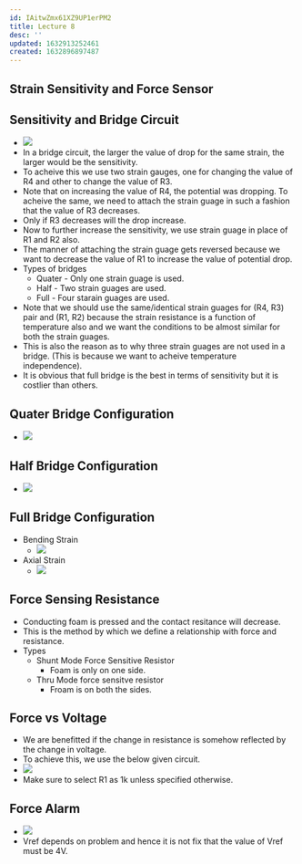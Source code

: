 ```yaml
---
id: IAitwZmx61XZ9UP1erPM2
title: Lecture 8
desc: ''
updated: 1632913252461
created: 1632896897487
---
```

## Strain Sensitivity and Force Sensor

## Sensitivity and Bridge Circuit

- ![](/assets/images/2021-09-29-15-47-15.png)
- In a bridge circuit, the larger the value of drop for the same strain, the larger would be the sensitivity.
- To acheive this we use two strain gauges, one for changing the value of R4 and other to change the value of R3.
- Note that on increasing the value of R4, the potential was dropping. To acheive the same, we need to attach the strain guage in such a fashion that the value of R3 decreases.
- Only if R3 decreases will the drop increase.
- Now to further increase the sensitivity, we use strain guage in place of R1 and R2 also.
- The manner of attaching the strain guage gets reversed because we want to decrease the value of R1 to increase the value of potential drop.
- Types of bridges
  - Quater - Only one strain guage is used.
  - Half - Two strain guages are used.
  - Full - Four starain guages are used.
- Note that we should use the same/identical strain guages for (R4, R3) pair and (R1, R2) because the strain resistance is a function of temperature also and we want the conditions to be almost similar for both the strain guages.
- This is also the reason as to why three strain guages are not used in a bridge. (This is because we want to acheive temperature independence).
- It is obvious that full bridge is the best in terms of sensitivity but it is costlier than others.

## Quater Bridge Configuration

- ![](/assets/images/2021-09-29-16-30-21.png)

## Half Bridge Configuration

- ![](/assets/images/2021-09-29-16-32-36.png)

## Full Bridge Configuration

- Bending Strain
  - ![](/assets/images/2021-09-29-16-34-20.png)
- Axial Strain
  - ![](/assets/images/2021-09-29-16-35-18.png)

## Force Sensing Resistance

- Conducting foam is pressed and the contact resitance will decrease.
- This is the method by which we define a relationship with force and resistance.
- Types
  - Shunt Mode Force Sensitive Resistor
    - Foam is only on one side.
  - Thru Mode force sensitve resistor
    - Froam is on both the sides.

## Force vs Voltage

- We are benefitted if the change in resistance is somehow reflected by the change in voltage.
- To achieve this, we use the below given circuit.
- ![](/assets/images/2021-09-29-16-45-49.png)
- Make sure to select R1 as 1k unless specified otherwise.

## Force Alarm

- ![](/assets/images/2021-09-29-16-47-54.png)
- Vref depends on problem and hence it is not fix that the value of Vref must be 4V.

